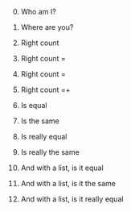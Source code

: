 0. Who am I?

1. Where are you?

2. Right count

3. Right count =

4. Right count =

5. Right count =+

6. Is equal

7. Is the same

8. Is really equal

9. Is really the same

10. And with a list, is it equal

11. And with a list, is it the same

12. And with a list, is it really equal
